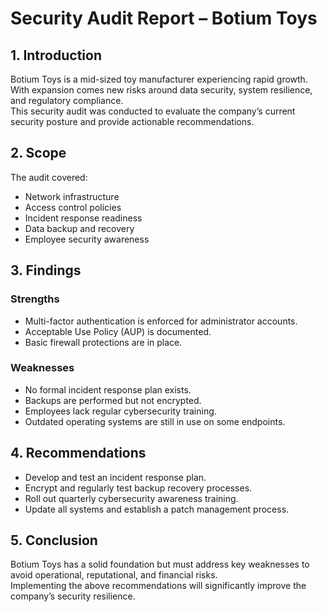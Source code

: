 # Security Audit Report – Botium Toys  

## 1. Introduction  
Botium Toys is a mid-sized toy manufacturer experiencing rapid growth. With expansion comes new risks around data security, system resilience, and regulatory compliance.  
This security audit was conducted to evaluate the company’s current security posture and provide actionable recommendations.  

## 2. Scope  
The audit covered:  
- Network infrastructure  
- Access control policies  
- Incident response readiness  
- Data backup and recovery  
- Employee security awareness  

## 3. Findings  
### Strengths  
- Multi-factor authentication is enforced for administrator accounts.  
- Acceptable Use Policy (AUP) is documented.  
- Basic firewall protections are in place.  

### Weaknesses  
- No formal incident response plan exists.  
- Backups are performed but not encrypted.  
- Employees lack regular cybersecurity training.  
- Outdated operating systems are still in use on some endpoints.  

## 4. Recommendations  
- Develop and test an incident response plan.  
- Encrypt and regularly test backup recovery processes.  
- Roll out quarterly cybersecurity awareness training.  
- Update all systems and establish a patch management process.  

## 5. Conclusion  
Botium Toys has a solid foundation but must address key weaknesses to avoid operational, reputational, and financial risks.  
Implementing the above recommendations will significantly improve the company’s security resilience.  
